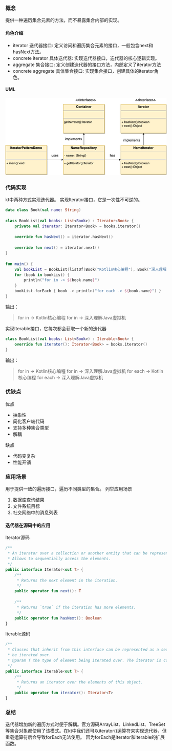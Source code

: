 ### 概念
提供一种遍历集合元素的方法，而不暴露集合内部的实现。

#### 角色介绍

- iterator 迭代器接口: 定义访问和遍历集合元素的接口，一般包含next和hasNext方法。
- concrete iterator 具体迭代器: 实现迭代器接口，迭代器的核心逻辑实现。
- aggregate 集合接口: 定义创建迭代器的接口方法，内部定义了iterator方法
- concrete aggregate 具体集合接口: 实现集合接口，创建具体的iterator角色。

#### UML

![](./img/iterator_pattern.png)

### 代码实现
kt中两种方式实现迭代器。
实现Iterator接口，它是一次性不可逆的。
```kt
data class Book(val name: String)

class BookList(val books: List<Book>) : Iterator<Book> {
    private val iterator: Iterator<Book> = books.iterator()

    override fun hasNext() = iterator.hasNext()

    override fun next() = iterator.next()
}

fun main() {
    val bookList = BookList(listOf(Book("Kotlin核心编程"), Book("深入理解Java虚拟机")))
    for (book in bookList) {
        println("for in -> ${book.name}")
    }
    bookList.forEach { book -> println("for each -> ${book.name}") }
}
```
输出：
>for in -> Kotlin核心编程
for in -> 深入理解Java虚拟机

实现Iterable接口，它每次都会获取一个新的迭代器
```kt
class BookList(val books: List<Book>) : Iterable<Book> {
    override fun iterator(): Iterator<Book> = books.iterator()
}
```
输出：
>for in -> Kotlin核心编程
for in -> 深入理解Java虚拟机
for each -> Kotlin核心编程
for each -> 深入理解Java虚拟机
### 优缺点

优点
- 抽象性
- 简化客户端代码
- 支持多种集合类型
- 解耦

缺点
- 代码变复杂
- 性能开销

### 应用场景
用于提供一致的遍历接口，遍历不同类型的集合。
列举应用场景
1. 数据库查询结果
2. 文件系统目标
3. 社交网络中的消息列表

#### 迭代器在源码中的应用
Iterator源码
```kt
/**
 * An iterator over a collection or another entity that can be represented as a sequence of elements.
 * Allows to sequentially access the elements.
 */
public interface Iterator<out T> {
    /**
     * Returns the next element in the iteration.
     */
    public operator fun next(): T

    /**
     * Returns `true` if the iteration has more elements.
     */
    public operator fun hasNext(): Boolean
}
```
Iterable源码
```kt
/**
 * Classes that inherit from this interface can be represented as a sequence of elements that can
 * be iterated over.
 * @param T the type of element being iterated over. The iterator is covariant in its element type.
 */
public interface Iterable<out T> {
    /**
     * Returns an iterator over the elements of this object.
     */
    public operator fun iterator(): Iterator<T>
}
```
### 总结
迭代器增加新的遍历方式时便于解耦。官方源码ArrayList、LinkedList、TreeSet等集合对象都使用了该模式。在kt中我们还可以iterator()运算符来实现迭代器，但重载运算符后会导致forEach无法使用。 因为forEach是Iterator和Iterable的扩展函数。
